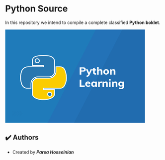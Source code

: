 # Python Source

In this repository we intend to compile a complete classified **Python boklet**.

<img src="assets\images\python.jpg" alt="python" style="width:450px; height:300px">

## :heavy_check_mark: Authors

-   Created by ***Parsa Hosseinian***
